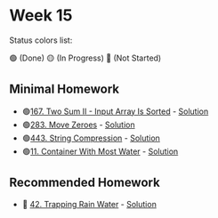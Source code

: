 # Week 15

Status colors list:

🟢 (Done)
🟡 (In Progress)
🔴 (Not Started)

## Minimal Homework

- 🟢[167. Two Sum II - Input Array Is Sorted](https://leetcode.com/problems/two-sum-ii-input-array-is-sorted/description/) - [Solution](TwoSumII-InputArrayIsSorted.java)
- 🟢[283. Move Zeroes](https://leetcode.com/problems/move-zeroes/description/) - [Solution](MoveZeroes.java)
- 🟢[443. String Compression](https://leetcode.com/problems/string-compression/description/) - [Solution]()
- 🟢[11. Container With Most Water](https://leetcode.com/problems/container-with-most-water/description/) - [Solution]()

## Recommended Homework

- :red_circle: [42. Trapping Rain Water](https://leetcode.com/problems/trapping-rain-water/description/) - [Solution]()
